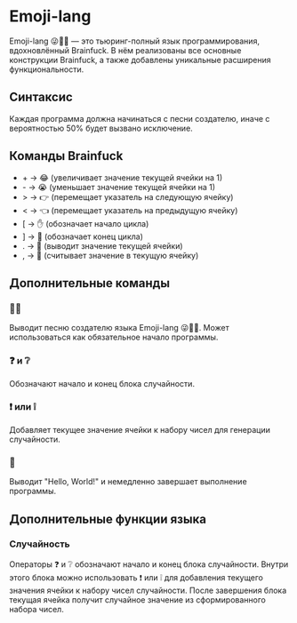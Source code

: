 # Emoji-lang
Emoji-lang 😜🧑‍💻 — это тьюринг-полный язык программирования, вдохновлённый Brainfuck. В нём реализованы все основные конструкции Brainfuck, а также добавлены уникальные расширения функциональности.

## Синтаксис
Каждая программа должна начинаться с песни создателю, иначе с вероятностью 50% будет вызвано исключение.

## Команды Brainfuck
- \+ → 😂 (увеличивает значение текущей ячейки на 1)
- \- → 😭 (уменьшает значение текущей ячейки на 1)
- \> → 👉 (перемещает указатель на следующую ячейку)
- < → 👈 (перемещает указатель на предыдущую ячейку)
- \[ → ✋ (обозначает начало цикла)
- \] → 🤚 (обозначает конец цикла)
- . → 🫵 (выводит значение текущей ячейки)
- , → 🤙 (считывает значение в текущую ячейку)

## Дополнительные команды
### 🧑‍💻
Выводит песню создателю языка Emoji-lang 😜🧑‍💻. Может использоваться как обязательное начало программы.

### ❓ и ❔
Обозначают начало и конец блока случайности.

### ❗️ или ❕
Добавляет текущее значение ячейки к набору чисел для генерации случайности.

### 👋
Выводит "Hello, World!" и немедленно завершает выполнение программы.

## Дополнительные функции языка
### Случайность
Операторы ❓ и ❔ обозначают начало и конец блока случайности. Внутри этого блока можно использовать ❗️ или ❕ для добавления текущего значения ячейки к набору чисел случайности. После завершения блока текущая ячейка получит случайное значение из сформированного набора чисел.
